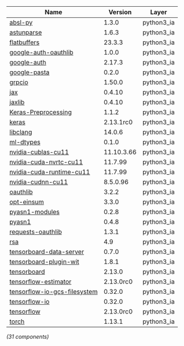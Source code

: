 | Name | Version | Layer |
| --- | --- | --- |
| [absl-py](https://github.com/abseil/abseil-py) | 1.3.0 | python3_ia |
| [astunparse](https://github.com/simonpercivall/astunparse) | 1.6.3 | python3_ia |
| [flatbuffers](https://google.github.io/flatbuffers/) | 23.3.3 | python3_ia |
| [google-auth-oauthlib](https://github.com/GoogleCloudPlatform/google-auth-library-python-oauthlib) | 1.0.0 | python3_ia |
| [google-auth](https://github.com/googleapis/google-auth-library-python) | 2.17.3 | python3_ia |
| [google-pasta](https://github.com/google/pasta) | 0.2.0 | python3_ia |
| [grpcio](https://grpc.io) | 1.50.0 | python3_ia |
| [jax](https://github.com/google/jax) | 0.4.10 | python3_ia |
| [jaxlib](https://github.com/google/jax) | 0.4.10 | python3_ia |
| [Keras-Preprocessing](https://github.com/keras-team/keras-preprocessing) | 1.1.2 | python3_ia |
| [keras](https://keras.io/) | 2.13.1rc0 | python3_ia |
| [libclang](https://github.com/sighingnow/libclang) | 14.0.6 | python3_ia |
| [ml-dtypes](https://pypi.org/project/ml-dtypes) | 0.1.0 | python3_ia |
| [nvidia-cublas-cu11](https://developer.nvidia.com/cuda-zone) | 11.10.3.66 | python3_ia |
| [nvidia-cuda-nvrtc-cu11](https://developer.nvidia.com/cuda-zone) | 11.7.99 | python3_ia |
| [nvidia-cuda-runtime-cu11](https://developer.nvidia.com/cuda-zone) | 11.7.99 | python3_ia |
| [nvidia-cudnn-cu11](https://developer.nvidia.com/cuda-zone) | 8.5.0.96 | python3_ia |
| [oauthlib](https://github.com/oauthlib/oauthlib) | 3.2.2 | python3_ia |
| [opt-einsum](https://github.com/dgasmith/opt_einsum) | 3.3.0 | python3_ia |
| [pyasn1-modules](https://github.com/etingof/pyasn1-modules) | 0.2.8 | python3_ia |
| [pyasn1](https://github.com/etingof/pyasn1) | 0.4.8 | python3_ia |
| [requests-oauthlib](https://github.com/requests/requests-oauthlib) | 1.3.1 | python3_ia |
| [rsa](https://stuvel.eu/rsa) | 4.9 | python3_ia |
| [tensorboard-data-server](https://github.com/tensorflow/tensorboard/tree/master/tensorboard/data/server) | 0.7.0 | python3_ia |
| [tensorboard-plugin-wit](https://whatif-tool.dev) | 1.8.1 | python3_ia |
| [tensorboard](https://github.com/tensorflow/tensorboard) | 2.13.0 | python3_ia |
| [tensorflow-estimator](https://www.tensorflow.org/) | 2.13.0rc0 | python3_ia |
| [tensorflow-io-gcs-filesystem](https://github.com/tensorflow/io) | 0.32.0 | python3_ia |
| [tensorflow-io](https://github.com/tensorflow/io) | 0.32.0 | python3_ia |
| [tensorflow](https://www.tensorflow.org/) | 2.13.0rc0 | python3_ia |
| [torch](https://pytorch.org/) | 1.13.1 | python3_ia |

*(31 components)*
